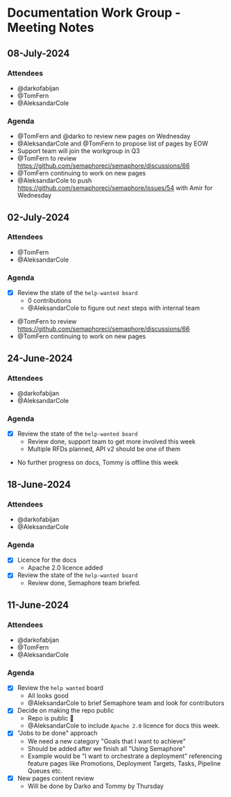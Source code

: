 # Documentation Work Group - Meeting Notes

## 08-July-2024

### Attendees

- @darkofabijan
- @TomFern 
- @AleksandarCole

### Agenda
- @TomFern and @darko to review new pages on Wednesday
- @AleksandarCole and @TomFern to propose list of pages by EOW
- Support team will join the workgroup in Q3
- @TomFern to review https://github.com/semaphoreci/semaphore/discussions/66
- @TomFern continuing to work on new pages
- @AleksandarCole to push https://github.com/semaphoreci/semaphore/issues/54 with Amir for Wednesday

## 02-July-2024

### Attendees

- @TomFern 
- @AleksandarCole

### Agenda
- [x] Review the state of the `help-wanted board`
  - 0 contributions
  - @AleksandarCole to figure out next steps with internal team
- @TomFern to review https://github.com/semaphoreci/semaphore/discussions/66
- @TomFern continuing to work on new pages

## 24-June-2024

### Attendees

- @darkofabijan 
- @AleksandarCole

### Agenda

- [x] Review the state of the `help-wanted board`
  - Review done, support team to get more involved this week
  - Multiple RFDs planned, API v2 should be one of them
- No further progress on docs, Tommy is offline this week  

## 18-June-2024

### Attendees

- @darkofabijan 
- @AleksandarCole

### Agenda

- [x] Licence for the docs
  - Apache 2.0 licence added 
- [x] Review the state of the `help-wanted board`
  - Review done, Semaphore team briefed.

## 11-June-2024

### Attendees

- @darkofabijan 
- @TomFern 
- @AleksandarCole

### Agenda

- [x] Review the `help wanted` board
  - All looks good
  - @AleksandarCole to brief Semaphore team and look for contributors
- [x] Decide on making the repo public
  - Repo is public 🎉
  - @AleksandarCole to include `Apache 2.0` licence for docs this week.
- [x] "Jobs to be done" approach
  - We need a new category "Goals that I want to achieve"
  - Should be added after we finish all "Using Semaphore"
  - Example would be "I want to orchestrate a deployment" referencing feature pages like Promotions, Deployment Targets, Tasks, Pipeline Queues etc.
- [x] New pages content review
  - Will be done by Darko and Tommy by Thursday
